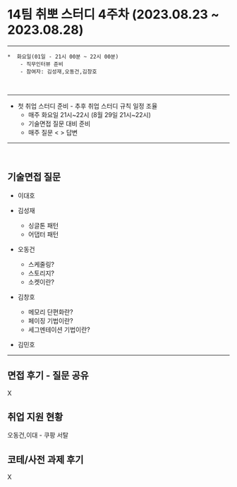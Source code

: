 # 14팀 취뽀 스터디 4주차 (2023.08.23 ~ 2023.08.28)

---
    *  화요일(01일 - 21시 00분 ~ 22시 00분)
        - 직무인터뷰 준비
        - 참여자: 김성재,오동건,김창호
        
<br>

---

   * 첫 취업 스터디 준비
    - 추후 취업 스터디 규칙 일정 조율
     - 매주 화요일 21시~22시 (8월 29일 21시~22시)
     - 기술면접 질문 대비 준비
     - 매주 질문 < > 답변 

---
<br>


## 기술면접 질문

* 이대호

 
* 김성재
   - 싱글톤 패턴
   - 어댑터 패턴
   

* 오동건
   - 스케줄링?
   - 스토리지?
   - 소켓이란?

* 김창호
   - 메모리 단편화란?
   - 페이징 기법이란?
   - 세그멘테이션 기법이란?
     
* 김민호


---

## 면접 후기 - 질문 공유
X

## 취업 지원 현황
오동건,이대 - 쿠팡 서탈

## 코테/사전 과제 후기
X
